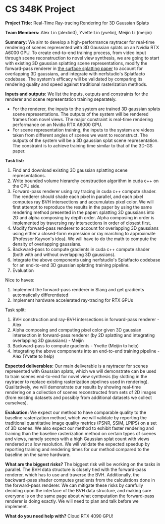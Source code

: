 # CS 348K Project

**Project Title:** Real-Time Ray-tracing Rendering for 3D Gaussian Splats

**Team Members:** Alex Lin (alexlin0), Yvette Lin (yvelin), Meijin Li (meijin)

**Summary:** We aim to develop a high-performance raytracer for real-time rendering of scenes represented with 3D Gaussian splats on an Nvidia RTX A6000 GPU. To create end-to-end training process, from video input through scene reconstruction to novel view synthesis, we are going to start with existing 3D gaussian splatting scene representations, modify the forward-pass renderer in [the surface splatting paper](https://www.cs.umd.edu/~zwicker/publications/SurfaceSplatting-SIG01.pdf) to account for overlapping 3D gaussians, and integrate with nerfstudio's Splatfacto codebase. The system's efficacy will be validated by comparing its rendering quality and speed against traditional rasterization methods.

**Inputs and outputs:** We list the inputs, outputs and constraints for the renderer and scene representation training separately. 

- For the renderer, the inputs to the system are trained 3D gaussian splats scene representations. The outputs of the system will be rendered frames from novel views. The major constraint is real-time rendering performance on an Nvidia RTX A6000 GPU. 
- For scene representation training, the inputs to the system are videos taken from different angles of scenes we want to reconstruct. The outputs of the system will be a 3D gaussian splat scene representation. The constraint is to achieve training time similar to that of the 3D-GS paper.

**Task list:**

1. Find and download existing 3D gaussian splatting scene representations.
1. Write bounded volume hierarchy construction algorithm in cuda c++ on the CPU side.
1. Forward-pass renderer using ray tracing in cuda c++ compute shader. The renderer should shade each pixel in parallel, and each pixel computes ray BVH intersections and accumulates pixel color. We will first attempt to reproduce the results in the paper by using the same rendering method presented in the paper: splatting 3D gaussians into 2D and alpha composing by depth order. Alpha composing in order is implemented by traversing ray intersections in order of closest first.
1. Modify forward-pass renderer to account for overlapping 3D gaussians using either a closed-form expression or ray marching to approximate (Professor Kayvon's idea). We will have to do the math to compute the density of overlapping gaussians.
1. Backward-pass to compute gradients in cuda c++ compute shader (both with and without overlapping 3D gaussians).
1. Integrate the above components using nerfstudio's Splatfacto codebase for an end-to-end 3D gaussian splatting training pipeline.
1. Evaluation

Nice to haves:

1. Implement the forward-pass renderer in Slang and get gradients automatically differentiated
2. Implement hardware accelerated ray-tracing for RTX GPUs

Task split:

1. BVH construction and ray-BVH intersections in forward-pass renderer - Alex
1. Alpha composing and computing pixel color given 3D gaussian intersection in forward-pass renderer (by 2D splatting and integrating overlapping 3D gaussians) - Meijin
1. Backward-pass to compute gradients - Yvette (Meijin to help)
1. Integrating the above components into an end-to-end training pipeline - Alex (Yvette to help)

**Expected deliverables:** Our main deliverable is a raytracer for scenes represented with Gaussian splats, which we will demonstrate can be used to train scenes end-to-end for novel view synthesis (by slotting in the raytracer to replace existing rasterization pipelines used in rendering). Qualitatively, we will demonstrate our results by showing real-time rendering on a collection of scenes reconstructed from sets of 2D images (from existing datasets and possibly from additional datasets we collect ourselves).

**Evaluation:** We expect our method to have comparable quality to the baseline rasterization method, which we will validate by reporting the traditional quantitative image quality metrics (PSNR, SSIM, LPIPS) on a set of 3D scenes. We also expect our method to exhibit faster rendering and training than the baseline rasterization method on certain types of scenes and views, namely scenes with a high Gaussian splat count with views rendered at a low resolution. We will validate the expected speedup by reporting training and rendering times for our method compared to the baseline on the same hardware.

**What are the biggest risks?** The biggest risk will be working on the tasks in parallel. The BVH data structure is closely tied with the forward-pass renderer, which has to use and traverse the BVH. Additionally, the backward-pass shader computes gradients from the calculations done in the forward-pass renderer. We can mitigate these risks by carefully deciding upon the interface of the BVH data structure, and making sure everyone is on the same page about what computation the forward-pass renderer is doing exactly. We will need to plan and talk before we implement.

**What do you need help with?** Cloud RTX 4090 GPU!
